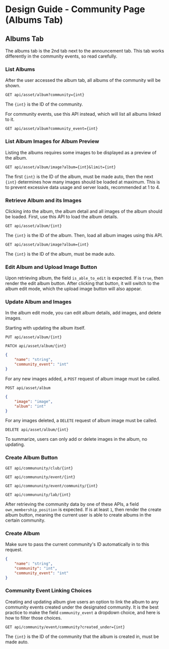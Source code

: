 # Design Guide - Community Page (Albums Tab)

## Albums Tab

The albums tab is the 2nd tab next to the announcement tab. This tab works differently in the community events, so read carefully.

### List Albums

After the user accessed the album tab, all albums of the community will be shown.

`GET api/asset/album?community={int}`

The `{int}` is the ID of the community.

For community events, use this API instead, which will list all albums linked to it.

`GET api/asset/album?community_event={int}`

### List Album Images for Album Preview

Listing the albums requires some images to be displayed as a preview of the album.

`GET api/asset/album/image?album={int}&limit={int}`

The first `{int}` is the ID of the album, must be made auto, then the next `{int}` determines how many images should be loaded at maximum. This is to prevent excessive data usage and server loads, recommended at 1 to 4.

### Retrieve Album and its Images

Clicking into the album, the album detail and all images of the album should be loaded. First, use this API to load the album details.

`GET api/asset/album/{int}`

The `{int}` is the ID of the album. Then, load all album images using this API.

`GET api/asset/album/image?album={int}`

The `{int}` is the ID of the album, must be made auto.

### Edit Album and Upload Image Button

Upon retrieving album, the field `is_able_to_edit` is expected. If is `true`, then render the edit album button. After clicking that button, it will switch to the album edit mode, which the upload image button will also appear.

### Update Album and Images

In the album edit mode, you can edit album details, add images, and delete images.

Starting with updating the album itself.

`PUT api/asset/album/{int}`

`PATCH api/asset/album/{int}`

```json
{
    "name": "string",
    "community_event": "int"
}
```

For any new images added, a `POST` request of album image must be called.

`POST api/asset/album`

```json
{
    "image": "image",
    "album": "int"
}
```

For any images deleted, a `DELETE` request of album image must be called.

`DELETE api/asset/album/{int}`

To summarize, users can only add or delete images in the album, no updating.

### Create Album Button

`GET api/commununity/club/{int}`

`GET api/commununity/event/{int}`

`GET api/commununity/event/community/{int}`

`GET api/commununity/lab/{int}`

After retrieving the community data by one of these APIs, a field `own_membership_position` is expected. If is at least `1`, then render the create album button, meaning the current user is able to create albums in the certain community.

### Create Album

Make sure to pass the current community's ID automatically in to this request.

```json
{
    "name": "string",
    "community": "int",
    "community_event": "int"
}
```

### Community Event Linking Choices

Creating and updating album give users an option to link the album to any community events created under the designated community. It is the best practice to make the field `community_event` a dropdown choice, and here is how to filter those choices.

`GET api/community/event/community?created_under={int}`

The `{int}` is the ID of the community that the album is created in, must be made auto.
